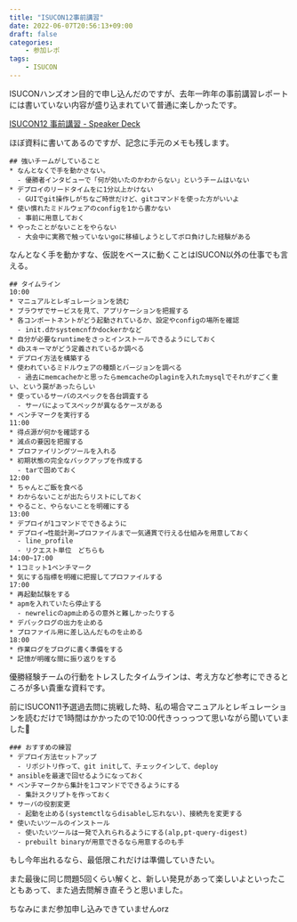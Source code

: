 ```yaml
---
title: "ISUCON12事前講習"
date: 2022-06-07T20:56:13+09:00
draft: false
categories:
    - 参加レポ
tags:
    - ISUCON
---
```


ISUCONハンズオン目的で申し込んだのですが、去年一昨年の事前講習レポートには書いていない内容が盛り込まれていて普通に楽しかったです。

[ISUCON12 事前講習 - Speaker Deck](https://speakerdeck.com/rosylilly/isucon12-shi-qian-jiang-xi)

ほぼ資料に書いてあるのですが、記念に手元のメモも残します。

```
## 強いチームがしていること
* なんとなくで手を動かさない。
  - 優勝者インタビューで「何が効いたのかわからない」というチームはいない
* デプロイのリードタイムをに1分以上かけない
  - GUIでgit操作しがちなご時世だけど、gitコマンドを使った方がいいよ
* 使い慣れたミドルウェアのconfigを1から書かない
  - 事前に用意しておく
* やったことがないことをやらない
  - 大会中に実務で触っていないgoに移植しようとしてボロ負けした経験がある
```

なんとなく手を動かすな、仮説をベースに動くことはISUCON以外の仕事でも言える。

```
## タイムライン
10:00
* マニュアルとレギュレーションを読む
* ブラウザでサービスを見て、アプリケーションを把握する
* 各コンポートネントがどう起動されているか、設定やconfigの場所を確認
  - init.dかsystemcnfかdockerかなど
* 自分が必要なruntimeをさっとインストールできるようにしておく
* dbスキーマがどう定義されているか調べる
* デプロイ方法を構築する
* 使われているミドルウェアの種類とバージョンを調べる
  - 過去にmemcacheかと思ったらmemcacheのplaginを入れたmysqlでそれがすごく重い、という罠があったらしい
* 使っているサーバのスペックを各台調査する
  - サーバによってスペックが異なるケースがある
* ベンチマークを実行する
11:00
* 得点源が何かを確認する
* 減点の要因を把握する
* プロファイリングツールを入れる
* 初期状態の完全なバックアップを作成する
  - tarで固めておく
12:00
* ちゃんとご飯を食べる
* わからないことが出たらリストにしておく
* やること、やらないことを明確にする
13:00
* デプロイが1コマンドでできるように
* デプロイ→性能計測→プロファイルまで一気通貫で行える仕組みを用意しておく
  - line_profile
  - リクエスト単位　どちらも
14:00~17:00
* 1コミット1ベンチマーク
* 気にする指標を明確に把握してプロファイルする
17:00
* 再起動試験をする
* apmを入れていたら停止する
  - newrelicのapm止めるの意外と難しかったりする
* デバックログの出力を止める
* プロファイル用に差し込んだものを止める
18:00
* 作業ログをブログに書く準備をする
* 記憶が明確な間に振り返りをする
```

優勝経験チームの行動をトレスしたタイムラインは、考え方など参考にできるところが多い貴重な資料です。

前にISUCON11予選過去問に挑戦した時、私の場合マニュアルとレギュレーションを読むだけで1時間はかかったので10:00代きっっっつて思いながら聞いていました🙂

```
### おすすめの練習
* デプロイ方法セットアップ
  - リポジトリ作って、git initして、チェックインして、deploy
* ansibleを最速で回せるようになっておく
* ベンチマークから集計を1コマンドでできるようにする
  - 集計スクリプトを作っておく
* サーバの役割変更
  - 起動を止める(systemctlならdisableし忘れない)、接続先を変更する
* 使いたいツールのインストール
  - 使いたいツールは一発で入れられるようにする(alp,pt-query-digest)
  - prebuilt binaryが用意できるなら用意するのも手
```

もし今年出れるなら、最低限これだけは準備していきたい。

また最後に同じ問題5回くらい解くと、新しい発見があって楽しいよといったこともあって、また過去問解き直そうと思いました。

ちなみにまだ参加申し込みできていませんorz